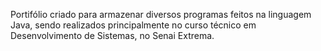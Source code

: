 Portifólio criado para armazenar diversos programas feitos na linguagem Java, sendo realizados principalmente no curso técnico em Desenvolvimento de Sistemas, no Senai Extrema.
